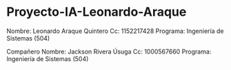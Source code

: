 # Proyecto-IA-Leonardo-Araque

Nombre: Leonardo Araque Quintero
Cc: 1152217428
Programa: Ingeniería de Sistemas (504)

Compañero
Nombre: Jackson Rivera Úsuga
Cc: 1000567660
Programa: Ingeniería de Sistemas (504)
